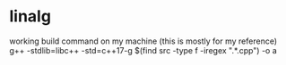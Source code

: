 # linalg

working build command on my machine (this is mostly for my reference)
g++  -stdlib=libc++ -std=c++17-g $(find src -type f -iregex ".*\.cpp") -o a